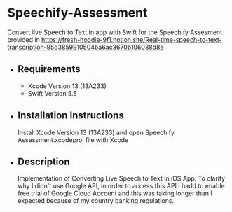 # Speechify-Assessment
Convert live Speech to Text in app with Swift for the Speechify Assesment provided in 
https://fresh-hoodie-9f1.notion.site/Real-time-speech-to-text-transcription-95d3859910504ba6ac3670b106038d8e


- ## Requirements
  - Xcode Version 13 (13A233)
  - Swift Version 5.5
  
- ## Installation Instructions

  Install Xcode Version 13 (13A233) and open Speechify Assessment.xcodeproj file with Xcode

- ## Description

  Implementation of Converting Live Speech to Text in iOS App. To clarify why I didn't use Google API, in order to access this API I hadd to enable free trial of Google Cloud Account and this was taking longer than I expected because of my country banking regulations.

